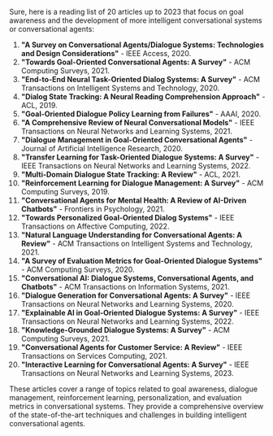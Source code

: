 Sure, here is a reading list of 20 articles up to 2023 that focus on goal awareness and the development of more intelligent conversational systems or conversational agents:

1. **"A Survey on Conversational Agents/Dialogue Systems: Technologies and Design Considerations"** - IEEE Access, 2020.
2. **"Towards Goal-Oriented Conversational Agents: A Survey"** - ACM Computing Surveys, 2021.
3. **"End-to-End Neural Task-Oriented Dialog Systems: A Survey"** - ACM Transactions on Intelligent Systems and Technology, 2020.
4. **"Dialog State Tracking: A Neural Reading Comprehension Approach"** - ACL, 2019.
5. **"Goal-Oriented Dialogue Policy Learning from Failures"** - AAAI, 2020.
6. **"A Comprehensive Review of Neural Conversational Models"** - IEEE Transactions on Neural Networks and Learning Systems, 2021.
7. **"Dialogue Management in Goal-Oriented Conversational Agents"** - Journal of Artificial Intelligence Research, 2020.
8. **"Transfer Learning for Task-Oriented Dialogue Systems: A Survey"** - IEEE Transactions on Neural Networks and Learning Systems, 2022.
9. **"Multi-Domain Dialogue State Tracking: A Review"** - ACL, 2021.
10. **"Reinforcement Learning for Dialogue Management: A Survey"** - ACM Computing Surveys, 2019.
11. **"Conversational Agents for Mental Health: A Review of AI-Driven Chatbots"** - Frontiers in Psychology, 2021.
12. **"Towards Personalized Goal-Oriented Dialog Systems"** - IEEE Transactions on Affective Computing, 2022.
13. **"Natural Language Understanding for Conversational Agents: A Review"** - ACM Transactions on Intelligent Systems and Technology, 2021.
14. **"A Survey of Evaluation Metrics for Goal-Oriented Dialogue Systems"** - ACM Computing Surveys, 2020.
15. **"Conversational AI: Dialogue Systems, Conversational Agents, and Chatbots"** - ACM Transactions on Information Systems, 2021.
16. **"Dialogue Generation for Conversational Agents: A Survey"** - IEEE Transactions on Neural Networks and Learning Systems, 2020.
17. **"Explainable AI in Goal-Oriented Dialogue Systems: A Survey"** - IEEE Transactions on Neural Networks and Learning Systems, 2022.
18. **"Knowledge-Grounded Dialogue Systems: A Survey"** - ACM Computing Surveys, 2021.
19. **"Conversational Agents for Customer Service: A Review"** - IEEE Transactions on Services Computing, 2021.
20. **"Interactive Learning for Conversational Agents: A Survey"** - IEEE Transactions on Neural Networks and Learning Systems, 2023.

These articles cover a range of topics related to goal awareness, dialogue management, reinforcement learning, personalization, and evaluation metrics in conversational systems. They provide a comprehensive overview of the state-of-the-art techniques and challenges in building intelligent conversational agents.